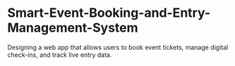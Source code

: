 # Smart-Event-Booking-and-Entry-Management-System
Designing a web app that allows users to book event tickets, manage digital check-ins, and track live entry data.
